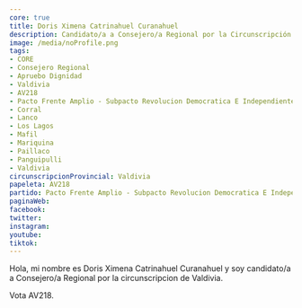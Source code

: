 ```yaml
---
core: true
title: Doris Ximena Catrinahuel Curanahuel
description: Candidato/a a Consejero/a Regional por la Circunscripción de Valdivia
image: /media/noProfile.png
tags:
- CORE
- Consejero Regional
- Apruebo Dignidad
- Valdivia
- AV218
- Pacto Frente Amplio - Subpacto Revolucion Democratica E Independientes - Independientes
- Corral
- Lanco
- Los Lagos
- Mafil
- Mariquina
- Paillaco
- Panguipulli
- Valdivia
circunscripcionProvincial: Valdivia
papeleta: AV218
partido: Pacto Frente Amplio - Subpacto Revolucion Democratica E Independientes - Independientes
paginaWeb:
facebook:
twitter:
instagram:
youtube:
tiktok:
---
```

Hola, mi nombre es Doris Ximena Catrinahuel Curanahuel y soy candidato/a a Consejero/a Regional por la circunscripcion de Valdivia.

Vota AV218.